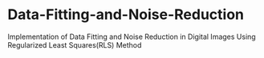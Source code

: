 # Data-Fitting-and-Noise-Reduction
Implementation of Data Fitting and Noise Reduction in Digital Images Using Regularized Least Squares(RLS) Method 
